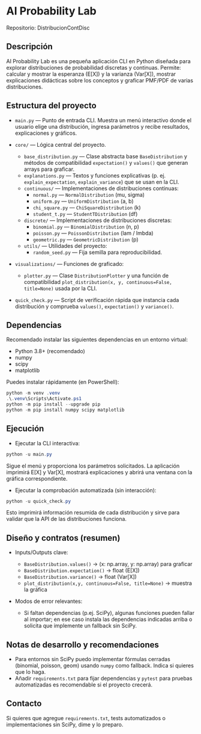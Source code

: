 # AI Probability Lab

Repositorio: DistribucionContDisc

Descripción
-----------
AI Probability Lab es una pequeña aplicación CLI en Python diseñada para explorar distribuciones de probabilidad discretas y continuas. Permite: calcular y mostrar la esperanza (E[X]) y la varianza (Var[X]), mostrar explicaciones didácticas sobre los conceptos y graficar PMF/PDF de varias distribuciones.

Estructura del proyecto
-----------------------
- `main.py` — Punto de entrada CLI. Muestra un menú interactivo donde el usuario elige una distribución, ingresa parámetros y recibe resultados, explicaciones y gráficos.

- `core/` — Lógica central del proyecto.
  - `base_distribution.py` — Clase abstracta base `BaseDistribution` y métodos de compatibilidad `expectation()` y `values()` que generan arrays para graficar.
  - `explanations.py` — Textos y funciones explicativas (p. ej. `explain_expectation`, `explain_variance`) que se usan en la CLI.
  - `continuous/` — Implementaciones de distribuciones continuas:
    - `normal.py` — `NormalDistribution` (mu, sigma)
    - `uniform.py` — `UniformDistribution` (a, b)
    - `chi_square.py` — `ChiSquareDistribution` (k)
    - `student_t.py` — `StudentTDistribution` (df)
  - `discrete/` — Implementaciones de distribuciones discretas:
    - `binomial.py` — `BinomialDistribution` (n, p)
    - `poisson.py` — `PoissonDistribution` (lam / lmbda)
    - `geometric.py` — `GeometricDistribution` (p)
  - `utils/` — Utilidades del proyecto:
    - `random_seed.py` — Fija semilla para reproducibilidad.

- `visualizations/` — Funciones de graficado:
  - `plotter.py` — Clase `DistributionPlotter` y una función de compatibilidad `plot_distribution(x, y, continuous=False, title=None)` usada por la CLI.

- `quick_check.py` — Script de verificación rápida que instancia cada distribución y comprueba `values()`, `expectation()` y `variance()`.

Dependencias
------------
Recomendado instalar las siguientes dependencias en un entorno virtual:

- Python 3.8+ (recomendado)
- numpy
- scipy
- matplotlib

Puedes instalar rápidamente (en PowerShell):

```powershell
python -m venv .venv
.\.venv\Scripts\Activate.ps1
python -m pip install --upgrade pip
python -m pip install numpy scipy matplotlib
```

Ejecución
---------
- Ejecutar la CLI interactiva:

```powershell
python -u main.py
```

Sigue el menú y proporciona los parámetros solicitados. La aplicación imprimirá E[X] y Var[X], mostrará explicaciones y abrirá una ventana con la gráfica correspondiente.

- Ejecutar la comprobación automatizada (sin interacción):

```powershell
python -u quick_check.py
```

Esto imprimirá información resumida de cada distribución y sirve para validar que la API de las distribuciones funciona.

Diseño y contratos (resumen)
---------------------------
- Inputs/Outputs clave:
  - `BaseDistribution.values()` -> (x: np.array, y: np.array) para graficar
  - `BaseDistribution.expectation()` -> float (E[X])
  - `BaseDistribution.variance()` -> float (Var[X])
  - `plot_distribution(x,y, continuous=False, title=None)` -> muestra la gráfica

- Modos de error relevantes:
  - Si faltan dependencias (p.ej. SciPy), algunas funciones pueden fallar al importar; en ese caso instala las dependencias indicadas arriba o solicita que implemente un fallback sin SciPy.

Notas de desarrollo y recomendaciones
------------------------------------
- Para entornos sin SciPy puedo implementar fórmulas cerradas (binomial, poisson, geom) usando `numpy` como fallback. Indica si quieres que lo haga.
- Añadir `requirements.txt` para fijar dependencias y `pytest` para pruebas automatizadas es recomendable si el proyecto crecerá.

Contacto
--------
Si quieres que agregue `requirements.txt`, tests automatizados o implementaciones sin SciPy, dime y lo preparo.
